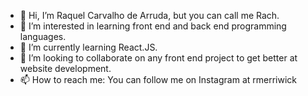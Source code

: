 - 👋 Hi, I’m Raquel Carvalho de Arruda, but you can call me Rach.
- 👀 I’m interested in learning front end and back end programming languages.
- 🌱 I’m currently learning React.JS.
- 💞️ I’m looking to collaborate on any front end project to get better at website development. 
- 📫 How to reach me: You can follow me on Instagram at rmerriwick
